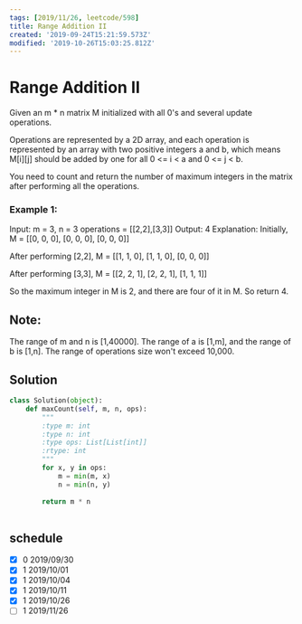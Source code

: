 ```yaml
---
tags: [2019/11/26, leetcode/598]
title: Range Addition II
created: '2019-09-24T15:21:59.573Z'
modified: '2019-10-26T15:03:25.812Z'
---
```


# Range Addition II

Given an m * n matrix M initialized with all 0's and several update operations.

Operations are represented by a 2D array, and each operation is represented by an array with two positive integers a and b, which means M[i][j] should be added by one for all 0 <= i < a and 0 <= j < b.

You need to count and return the number of maximum integers in the matrix after performing all the operations.

### Example 1:

Input: 
m = 3, n = 3
operations = [[2,2],[3,3]]
Output: 4
Explanation: 
Initially, M = 
[[0, 0, 0],
 [0, 0, 0],
 [0, 0, 0]]

After performing [2,2], M = 
[[1, 1, 0],
 [1, 1, 0],
 [0, 0, 0]]

After performing [3,3], M = 
[[2, 2, 1],
 [2, 2, 1],
 [1, 1, 1]]

So the maximum integer in M is 2, and there are four of it in M. So return 4.

## Note:

The range of m and n is [1,40000].
The range of a is [1,m], and the range of b is [1,n].
The range of operations size won't exceed 10,000.

## Solution

```python
class Solution(object):
    def maxCount(self, m, n, ops):
        """
        :type m: int
        :type n: int
        :type ops: List[List[int]]
        :rtype: int
        """
        for x, y in ops:
            m = min(m, x)
            n = min(n, y)
        
        return m * n
        
```

## schedule

* [x] 0 2019/09/30
* [x] 1 2019/10/01
* [x] 1 2019/10/04
* [x] 1 2019/10/11
* [x] 1 2019/10/26
* [ ] 1 2019/11/26
